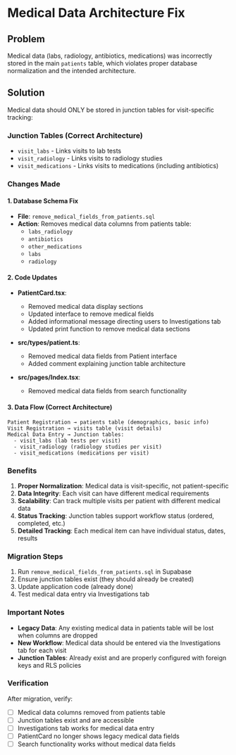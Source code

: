 # Medical Data Architecture Fix

## Problem
Medical data (labs, radiology, antibiotics, medications) was incorrectly stored in the main `patients` table, which violates proper database normalization and the intended architecture.

## Solution
Medical data should ONLY be stored in junction tables for visit-specific tracking:

### Junction Tables (Correct Architecture)
- `visit_labs` - Links visits to lab tests
- `visit_radiology` - Links visits to radiology studies  
- `visit_medications` - Links visits to medications (including antibiotics)

### Changes Made

#### 1. Database Schema Fix
- **File**: `remove_medical_fields_from_patients.sql`
- **Action**: Removes medical data columns from patients table:
  - `labs_radiology`
  - `antibiotics` 
  - `other_medications`
  - `labs`
  - `radiology`

#### 2. Code Updates
- **PatientCard.tsx**: 
  - Removed medical data display sections
  - Updated interface to remove medical fields
  - Added informational message directing users to Investigations tab
  - Updated print function to remove medical data sections

- **src/types/patient.ts**:
  - Removed medical data fields from Patient interface
  - Added comment explaining junction table architecture

- **src/pages/Index.tsx**:
  - Removed medical data fields from search functionality

#### 3. Data Flow (Correct Architecture)
```
Patient Registration → patients table (demographics, basic info)
Visit Registration → visits table (visit details)
Medical Data Entry → Junction tables:
  - visit_labs (lab tests per visit)
  - visit_radiology (radiology studies per visit) 
  - visit_medications (medications per visit)
```

### Benefits
1. **Proper Normalization**: Medical data is visit-specific, not patient-specific
2. **Data Integrity**: Each visit can have different medical requirements
3. **Scalability**: Can track multiple visits per patient with different medical data
4. **Status Tracking**: Junction tables support workflow status (ordered, completed, etc.)
5. **Detailed Tracking**: Each medical item can have individual status, dates, results

### Migration Steps
1. Run `remove_medical_fields_from_patients.sql` in Supabase
2. Ensure junction tables exist (they should already be created)
3. Update application code (already done)
4. Test medical data entry via Investigations tab

### Important Notes
- **Legacy Data**: Any existing medical data in patients table will be lost when columns are dropped
- **New Workflow**: Medical data should be entered via the Investigations tab for each visit
- **Junction Tables**: Already exist and are properly configured with foreign keys and RLS policies

### Verification
After migration, verify:
- [ ] Medical data columns removed from patients table
- [ ] Junction tables exist and are accessible
- [ ] Investigations tab works for medical data entry
- [ ] PatientCard no longer shows legacy medical data fields
- [ ] Search functionality works without medical data fields 